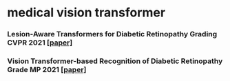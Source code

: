 # medical vision transformer

### Lesion-Aware Transformers for Diabetic Retinopathy Grading CVPR 2021 [[paper]](https://openaccess.thecvf.com/content/CVPR2021/html/Sun_Lesion-Aware_Transformers_for_Diabetic_Retinopathy_Grading_CVPR_2021_paper.html)
### Vision Transformer-based Recognition of Diabetic Retinopathy Grade MP 2021 [[paper]](https://aapm.onlinelibrary.wiley.com/doi/abs/10.1002/mp.15312)
